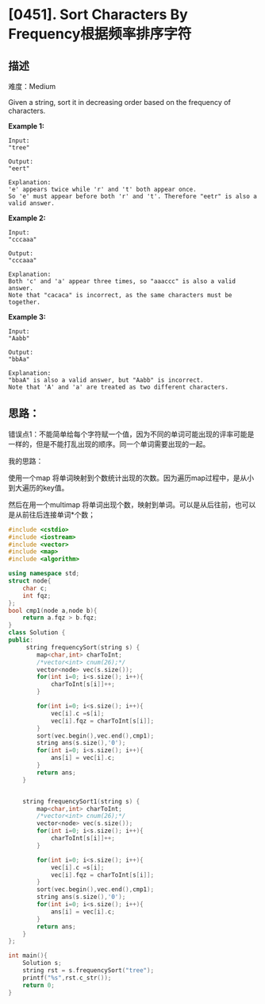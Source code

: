 # [0451]. Sort Characters By Frequency根据频率排序字符

## 描述

难度：Medium

Given a string, sort it in decreasing order based on the frequency of characters.

**Example 1:**

```
Input:
"tree"

Output:
"eert"

Explanation:
'e' appears twice while 'r' and 't' both appear once.
So 'e' must appear before both 'r' and 't'. Therefore "eetr" is also a valid answer.
```

**Example 2:**

```
Input:
"cccaaa"

Output:
"cccaaa"

Explanation:
Both 'c' and 'a' appear three times, so "aaaccc" is also a valid answer.
Note that "cacaca" is incorrect, as the same characters must be together.
```

**Example 3:**

```
Input:
"Aabb"

Output:
"bbAa"

Explanation:
"bbaA" is also a valid answer, but "Aabb" is incorrect.
Note that 'A' and 'a' are treated as two different characters.
```

## 思路：

错误点1：不能简单给每个字符赋一个值，因为不同的单词可能出现的评率可能是一样的，但是不能打乱出现的顺序。同一个单词需要出现的一起。

我的思路：

使用一个map 将单词映射到个数统计出现的次数。因为遍历map过程中，是从小到大遍历的key值。

然后在用一个multimap 将单词出现个数，映射到单词。可以是从后往前，也可以是从前往后连接单词*个数；

```C++
#include <cstdio>
#include <iostream>
#include <vector>
#include <map>
#include <algorithm>

using namespace std;
struct node{
    char c;
    int fqz;
};
bool cmp1(node a,node b){
    return a.fqz > b.fqz;
}
class Solution {
public:
     string frequencySort(string s) {
        map<char,int> charToInt;
        /*vector<int> cnum(26);*/
        vector<node> vec(s.size());
        for(int i=0; i<s.size(); i++){
            charToInt[s[i]]++;
        }

        for(int i=0; i<s.size(); i++){
            vec[i].c =s[i];
            vec[i].fqz = charToInt[s[i]];
        }
        sort(vec.begin(),vec.end(),cmp1);
        string ans(s.size(),'0');
        for(int i=0; i<s.size(); i++){
            ans[i] = vec[i].c;
        }
        return ans;
    }


    string frequencySort1(string s) {
        map<char,int> charToInt;
        /*vector<int> cnum(26);*/
        vector<node> vec(s.size());
        for(int i=0; i<s.size(); i++){
            charToInt[s[i]]++;
        }

        for(int i=0; i<s.size(); i++){
            vec[i].c =s[i];
            vec[i].fqz = charToInt[s[i]];
        }
        sort(vec.begin(),vec.end(),cmp1);
        string ans(s.size(),'0');
        for(int i=0; i<s.size(); i++){
            ans[i] = vec[i].c;
        }
        return ans;
    }
};

int main(){
    Solution s;
    string rst = s.frequencySort("tree");
    printf("%s",rst.c_str());
    return 0;
}
```


